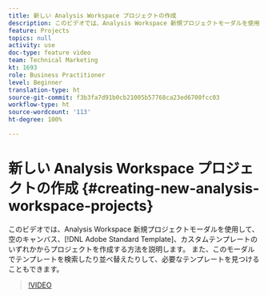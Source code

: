 ```yaml
---
title: 新しい Analysis Workspace プロジェクトの作成
description: このビデオでは、Analysis Workspace 新規プロジェクトモーダルを使用して、空のキャンバス、Adobe 標準テンプレート、カスタムテンプレートのいずれからプロジェクトを作成する方法を説明します。 また、このモーダルでテンプレートを検索したり並べ替えたりして、必要なテンプレートを見つけることもできます。
feature: Projects
topics: null
activity: use
doc-type: feature video
team: Technical Marketing
kt: 1693
role: Business Practitioner
level: Beginner
translation-type: ht
source-git-commit: f3b3fa7d91b0cb21005b57768ca23ed6700fcc03
workflow-type: ht
source-wordcount: '113'
ht-degree: 100%

---
```



# 新しい Analysis Workspace プロジェクトの作成 {#creating-new-analysis-workspace-projects}

このビデオでは、Analysis Workspace 新規プロジェクトモーダルを使用して、空のキャンバス、[!DNL Adobe Standard Template]、カスタムテンプレートのいずれかからプロジェクトを作成する方法を説明します。 また、このモーダルでテンプレートを検索したり並べ替えたりして、必要なテンプレートを見つけることもできます。

>[!VIDEO](https://video.tv.adobe.com/v/23233/?quality=12)

